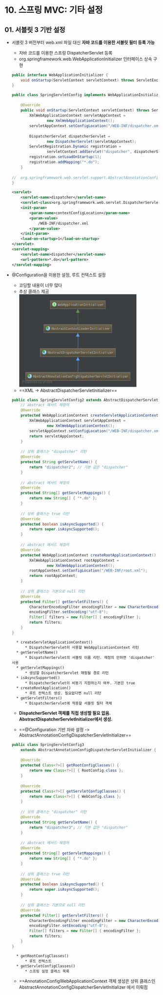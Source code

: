 # 10. 스프링 MVC: 기타 설정

## 01. 서블릿 3 기반 설정

* 서블릿 3 버전부터 web.xml 파일 대신 **자바 코드를 이용한 서블릿 필터 등록 가능**
    * 자바 코드를 이용한 스프링 DispatcherServlet 등록
    * org.springframework.web.WebApplicationInitializer 인터페이스 상속 구현
    ```java
    public interface WebApplicationInitializer {
		void onStartup(ServletContext servletContext) throws ServletException;
	}
    ```
    ```java
    public class SpringServletConfig implements WebApplicationInitializer {

        @Override
        public void onStartup(ServletContext servletContext) throws ServletException {
            XmlWebApplicationContext servletAppContext = 
                    new XmlWebApplicationContext();
            servletAppContext.setConfigLocation("/WEB-INF/dispatcher.xml");

            DispatcherServlet dispatcherServlet = 
                    new DispatcherServlet(servletAppContext);
            ServletRegistration.Dynamic registration = 
                    servletContext.addServlet("dispatcher", dispatcherServlet);
            registration.setLoadOnStartup(1);
            registration.addMapping("*.do");
        }

	//	org.springframework.web.servlet.support.AbstractAnnotationConfigDispatcherServletInitializer
	}
    ```
    ```xml
    <servlet>
		<servlet-name>dispatcher</servlet-name>
		<servlet-class>org.springframework.web.servlet.DispatcherServlet</servlet-class>
		<init-param>
			<param-name>contextConfigLocation</param-name>
			<param-value>
				/WEB-INF/dispatcher.xml
			</param-value>
		</init-param>
		<load-on-startup>1</load-on-startup>
	</servlet>
    <servlet-mapping>
		<servlet-name>dispatcher</servlet-name>
		<url-pattern>*.do</url-pattern>
	</servlet-mapping>
    ```

* @Configuration을 이용한 설정, 루트 컨텍스트 설정
    * 코딩할 내용이 너무 많다
    * 추상 클래스 제공 
	![spring10-1.png](.\spring10-1.png)
    * ==XML -> AbstractDispatcherServletInitializer==
    ```java
    public class SpringServletConfig2 extends AbstractDispatcherServletInitializer {
        // abstract 메서드 재정의
        @Override
        protected WebApplicationContext createServletApplicationContext() {
            XmlWebApplicationContext servletAppContext =
                    new XmlWebApplicationContext();
            servletAppContext.setConfigLocation("/WEB-INF/dispatcher.xml");
            return servletAppContext;
        }

        // 상위 클래스는 "dispatcher" 리턴
        @Override
        protected String getServletName() {
            return "dispatcher2"; // 기본 값은 "dispatcher"
        }

        // abstract 메서드 재정의
        @Override
        protected String[] getServletMappings() {
            return new String[] { "*.do" };
        }

        // 상위 클래스는 true 리턴
        @Override
        protected boolean isAsyncSupported() {
            return super.isAsyncSupported();
        }

        // abstract 메서드 재정의
        @Override
        protected WebApplicationContext createRootApplicationContext() {
            XmlWebApplicationContext rootAppContext =
                    new XmlWebApplicationContext();
            rootAppContext.setConfigLocation("/WEB-INF/root.xml");
            return rootAppContext;
        }

        // 상위 클래스는 기본으로 null 리턴
        @Override
        protected Filter[] getServletFilters() {
            CharacterEncodingFilter encodingFilter = new CharacterEncodingFilter();
            encodingFilter.setEncoding("utf-8");
            Filter[] filters = new Filter[] { encodingFilter };
            return filters;
        }
    }
    ```
        * createServletApplicationContext()
            * DispatcherServlet이 사용할 WebApplicationContext 리턴
        * getServeletName()
            * DispatcherServlet의 서블릿 이름 리턴. 재정의 안하면 'dispatcher' 사용
        * getServletMappings()
            * 생성할 DispatcherServlet 매핑될 경로 리턴
        * isAsyncSupported()
            * DispatcherServlet이 비동기 지원하는지 여부. 기본은 true
        * createRootApplication()
            * 루트 컨텍스트 생성. 필요없다면 null 리턴
        * getServletFilters() 
            * DispatcherServlet에 적용할 서블릿 필터 객체
    * **DispatcherServlet 객체를 직접 생성할 필요 없음. AbstractDispatcherServletInitializer에서 생성.**

	* ==@Configuration 기반 자바 설정 -> AbstractAnnotationConfigDispatcherServletInitializer==
	```java
    public class SpringServletConfig3
		extends AbstractAnnotationConfigDispatcherServletInitializer {

        @Override
        protected Class<?>[] getRootConfigClasses() {
            return new Class<?>[] { RootConfig.class };
        }

        @Override
        protected Class<?>[] getServletConfigClasses() {
            return new Class<?>[] { WebConfig.class };
        }

        // 상위 클래스는 "dispatcher" 리턴
        @Override
        protected String getServletName() {
            return "dispatcher3"; // 기본 값은 "dispatcher"
        }

        // abstract 메서드 재정의
        @Override
        protected String[] getServletMappings() {
            return new String[] { "*.do" };
        }

        // 상위 클래스는 true 리턴
        @Override
        protected boolean isAsyncSupported() {
            return super.isAsyncSupported();
        }

        // 상위 클래스는 기본으로 null 리턴
        @Override
        protected Filter[] getServletFilters() {
            CharacterEncodingFilter encodingFilter = new CharacterEncodingFilter();
            encodingFilter.setEncoding("utf-8");
            Filter[] filters = new Filter[] { encodingFilter };
            return filters;
        }
    }
    ```
        * getRootConfigClasses()
            * 루트 컨텍스트
        * getServletConfigClasses()
            * 스프링 설정 클래스 목록
    * ==AnnotationConfigWebApplicationContext 객체 생성은 상위 클래스인 AbstractAnnotationConfigDispatcherServletInitializer 에서 이뤄짐
    



   
